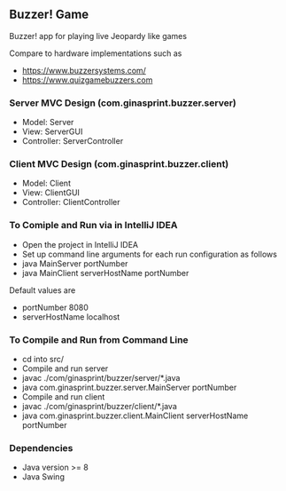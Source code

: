 Buzzer! Game
------------

Buzzer! app for playing live Jeopardy like games

Compare to hardware implementations such as
* https://www.buzzersystems.com/
* https://www.quizgamebuzzers.com

### Server MVC Design (com.ginasprint.buzzer.server)
* Model: Server
* View: ServerGUI
* Controller: ServerController

### Client MVC Design (com.ginasprint.buzzer.client)
* Model: Client
* View: ClientGUI
* Controller: ClientController
 
### To Comiple and Run via in IntelliJ IDEA
* Open the project in IntelliJ IDEA
* Set up command line arguments for each run configuration as follows
 * java MainServer portNumber
 * java MainClient serverHostName portNumber

Default values are
* portNumber 8080
* serverHostName localhost

### To Compile and Run from Command Line
* cd into src/
* Compile and run server
 * javac ./com/ginasprint/buzzer/server/*.java
 * java com.ginasprint.buzzer.server.MainServer portNumber
* Compile and run client
 * javac ./com/ginasprint/buzzer/client/*.java
 * java com.ginasprint.buzzer.client.MainClient serverHostName portNumber

### Dependencies
* Java version >= 8
* Java Swing

